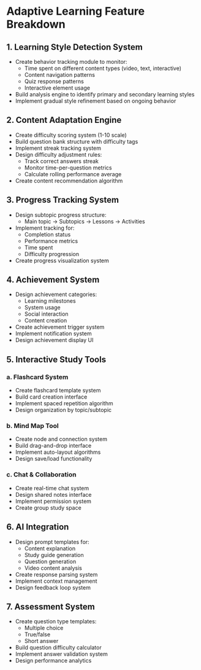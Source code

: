 # Adaptive Learning Feature Breakdown

## 1. Learning Style Detection System

- Create behavior tracking module to monitor:
  - Time spent on different content types (video, text, interactive)
  - Content navigation patterns
  - Quiz response patterns
  - Interactive element usage
- Build analysis engine to identify primary and secondary learning styles
- Implement gradual style refinement based on ongoing behavior

## 2. Content Adaptation Engine

- Create difficulty scoring system (1-10 scale)
- Build question bank structure with difficulty tags
- Implement streak tracking system
- Design difficulty adjustment rules:
  - Track correct answers streak
  - Monitor time-per-question metrics
  - Calculate rolling performance average
- Create content recommendation algorithm

## 3. Progress Tracking System

- Design subtopic progress structure:
  - Main topic → Subtopics → Lessons → Activities
- Implement tracking for:
  - Completion status
  - Performance metrics
  - Time spent
  - Difficulty progression
- Create progress visualization system

## 4. Achievement System

- Design achievement categories:
  - Learning milestones
  - System usage
  - Social interaction
  - Content creation
- Create achievement trigger system
- Implement notification system
- Design achievement display UI

## 5. Interactive Study Tools

### a. Flashcard System

- Create flashcard template system
- Build card creation interface
- Implement spaced repetition algorithm
- Design organization by topic/subtopic

### b. Mind Map Tool

- Create node and connection system
- Build drag-and-drop interface
- Implement auto-layout algorithms
- Design save/load functionality

### c. Chat & Collaboration

- Create real-time chat system
- Design shared notes interface
- Implement permission system
- Create group study space

## 6. AI Integration

- Design prompt templates for:
  - Content explanation
  - Study guide generation
  - Question generation
  - Video content analysis
- Create response parsing system
- Implement context management
- Design feedback loop system

## 7. Assessment System

- Create question type templates:
  - Multiple choice
  - True/false
  - Short answer
- Build question difficulty calculator
- Implement answer validation system
- Design performance analytics
